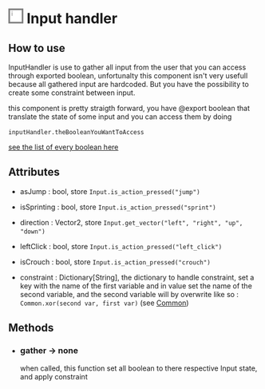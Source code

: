 # <img src="../image/component/inputHandler.png" width = "30"> Input handler

## How to use

InputHandler is use to gather all input from the user that you can access through exported boolean, unfortunalty this component isn't very usefull because all gathered input are hardcoded. But you have the possibility to create some constraint between input.

this component is pretty straigth forward, you have @export boolean that translate the state of some input and you can access them by doing 
```gdscript
inputHandler.theBooleanYouWantToAccess
```
[see the list of every boolean here](#attributes)

## Attributes

- asJump : bool, store ```Input.is_action_pressed("jump")```
    
- isSprinting : bool, store ```Input.is_action_pressed("sprint")```

- direction : Vector2, store ```Input.get_vector("left", "right", "up", "down")```

- leftClick : bool, store ```Input.is_action_pressed("left_click")```

- isCrouch : bool, store ```Input.is_action_pressed("crouch")```

- constraint : Dictionary[String], the dictionary to handle constraint, set a key with the name of the first variable and in value set the name of the second variable, and the second variable will by overwrite like so : ```Common.xor(second var, first var)``` (see [Common]())

## Methods 

- ### gather -> none
    when called, this function set all boolean to there respective Input state, and apply constraint
